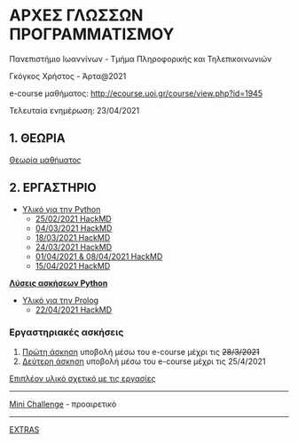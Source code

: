 # ΑΡΧΕΣ ΓΛΩΣΣΩΝ ΠΡΟΓΡΑΜΜΑΤΙΣΜΟΥ

Πανεπιστήμιο Ιωαννίνων - Τμήμα Πληροφορικής και Τηλεπικοινωνιών

Γκόγκος Χρήστος - Άρτα@2021

e-course μαθήματος: <http://ecourse.uoi.gr/course/view.php?id=1945>

Τελευταία ενημέρωση: 23/04/2021

## 1. ΘΕΩΡΙΑ

[Θεωρία μαθήματος](./theory.md)

## 2. ΕΡΓΑΣΤΗΡΙΟ

* [Υλικό για την Python](./pl/python/index.md) 
  * [25/02/2021 HackMD](https://hackmd.io/@cgogos/SkGKYH9Z_)
  * [04/03/2021 HackMD](https://hackmd.io/@cgogos/rySJ2Rcfd)
  * [18/03/2021 HackMD](https://hackmd.io/@cgogos/rkZ11fHmd)
  * [24/03/2021 HackMD](https://hackmd.io/@cgogos/S1EzDb6XO)
  * [01/04/2021 & 08/04/2021 HackMD](https://hackmd.io/@cgogos/ryNl-xTEd)
  * [15/04/2021 ΗackMD](https://hackmd.io/@cgogos/SyFOuha8O)

**[Λύσεις ασκήσεων Python](https://github.com/chgogos/dituoi_agp/blob/main/pl/python/notebooks/sols.ipynb)**

* [Υλικό για την Prolog](./pl/prolog/index.md)
  * [22/04/2021 HackMD](https://hackmd.io/@cgogos/SyojDoELu)

<!-- **[Λύσεις ασκήσεων Prolog]()** -->


<!-- * Haskell  -->

### Εργαστηριακές ασκήσεις

1. [Πρώτη άσκηση](./resources/agp_assignment20210225.pdf) υποβολή μέσω του e-course μέχρι τις ~~28/3/2021~~
2. [Δεύτερη άσκηση](./resources/agp_assignment20210329.pdf) υποβολή μέσω του e-course μέχρι τις 25/4/2021

[Επιπλέον υλικό σχετικό με τις εργασίες](./assignments/index.md)

---

[Mini Challenge](./challenge/index.md) - προαιρετικό

---

[EXTRAS](./EXTRAS.md)
